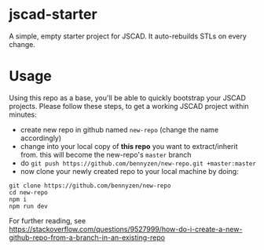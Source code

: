 # jscad-starter
A simple, empty starter project for JSCAD. It auto-rebuilds STLs on every change.

# Usage
Using this repo as a base, you'll be able to quickly bootstrap your JSCAD projects. Please follow these steps, to get a working JSCAD project within minutes:
- create new repo in github named `new-repo` (change the name accordingly)
- change into your local copy of **this repo** you want to extract/inherit from. this will become the new-repo's `master` branch 
- do `git push https://github.com/bennyzen/new-repo.git +master:master`
- now clone your newly created repo to your local machine by doing: 
```
git clone https://github.com/bennyzen/new-repo
cd new-repo
npm i
npm run dev
```

For further reading, see https://stackoverflow.com/questions/9527999/how-do-i-create-a-new-github-repo-from-a-branch-in-an-existing-repo
